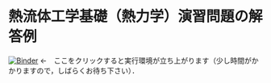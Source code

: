 # 熱流体工学基礎（熱力学）演習問題の解答例

[![Binder](https://mybinder.org/badge_logo.svg)](https://mybinder.org/v2/gh/sakamurray/thermodynamics/HEAD) ←　ここをクリックすると実行環境が立ち上がります（少し時間がかかりますので，しばらくお待ち下さい）．
